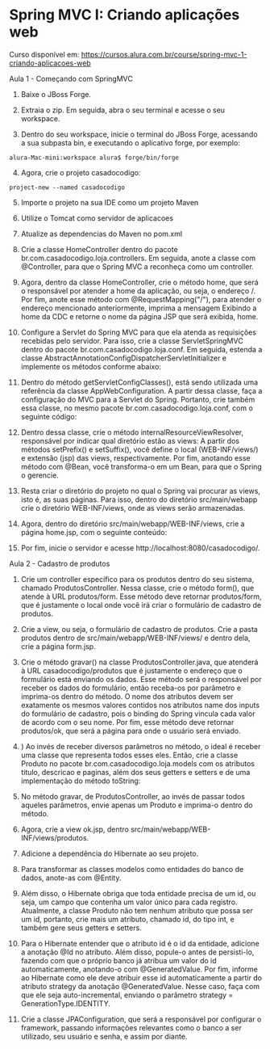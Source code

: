# Spring MVC I: Criando aplicações web

Curso disponível em: https://cursos.alura.com.br/course/spring-mvc-1-criando-aplicacoes-web  


Aula 1 - Começando com SpringMVC

1) Baixe o JBoss Forge.

2) Extraia o zip. Em seguida, abra o seu terminal e acesse o seu workspace.

3) Dentro do seu workspace, inicie o terminal do JBoss Forge, acessando a sua subpasta bin, e executando o aplicativo forge, por exemplo:
```
alura-Mac-mini:workspace alura$ forge/bin/forge
```

4) Agora, crie o projeto casadocodigo:
```
project-new --named casadocodigo
```

5) Importe o projeto na sua IDE como um projeto Maven

6) Utilize o Tomcat como servidor de aplicacoes

7) Atualize as dependencias do Maven no pom.xml

8) Crie a classe HomeController dentro do pacote br.com.casadocodigo.loja.controllers. 
Em seguida, anote a classe com @Controller, para que o Spring MVC a reconheça como um controller.

9) Agora, dentro da classe HomeController, crie o método home, que será o responsável por atender a home da aplicação, ou seja, o endereço /. 
Por fim, anote esse método com @RequestMapping("/"), para atender o endereço mencionado anteriormente, imprima a mensagem Exibindo a home da CDC e retorne o nome da página JSP que será exibida, home.

10) Configure a Servlet do Spring MVC para que ela atenda as requisições recebidas pelo servidor. 
Para isso, crie a classe ServletSpringMVC dentro do pacote br.com.casadocodigo.loja.conf. 
Em seguida, estenda a classe AbstractAnnotationConfigDispatcherServletInitializer e implemente os métodos conforme abaixo:

11) Dentro do método getServletConfigClasses(), está sendo utilizada uma referência da classe AppWebConfiguration. 
A partir dessa classe, faça a configuração do MVC para a Servlet do Spring. 
Portanto, crie também essa classe, no mesmo pacote br.com.casadocodigo.loja.conf, com o seguinte código:

12) Dentro dessa classe, crie o método internalResourceViewResolver, responsável por indicar qual diretório estão as views:
A partir dos métodos setPrefix() e setSuffix(), você define o local (WEB-INF/views/) e extensão (jsp) das views, respectivamente. 
Por fim, anotando esse método com @Bean, você transforma-o em um Bean, para que o Spring o gerencie.

13) Resta criar o diretório do projeto no qual o Spring vai procurar as views, isto é, as suas páginas. 
Para isso, dentro do diretório src/main/webapp crie o diretório WEB-INF/views, onde as views serão armazenadas.

14) Agora, dentro do diretório src/main/webapp/WEB-INF/views, crie a página home.jsp, com o seguinte conteúdo:

15) Por fim, inicie o servidor e acesse http://localhost:8080/casadocodigo/.


Aula 2 - Cadastro de produtos

1) Crie um controller específico para os produtos dentro do seu sistema, chamado ProdutosController.
 Nessa classe, crie o método form(), que atende à URL produtos/form. Esse método deve retornar produtos/form, que é justamente o local onde você irá criar o formulário de cadastro de produtos.
 
2) Crie a view, ou seja, o formulário de cadastro de produtos. Crie a pasta produtos dentro de src/main/webapp/WEB-INF/views/ e dentro dela, crie a página form.jsp.

3) Crie o método gravar() na classe ProdutosController.java, que atenderá à URL casadocodigo/produtos que é justamente o endereço que o formulário está enviando os dados. 
Esse método será o responsável por receber os dados do formulário, então receba-os por parâmetro e imprima-os dentro do método. 
O nome dos atributos devem ser exatamente os mesmos valores contidos nos atributos name dos inputs do formulário de cadastro, pois o binding do Spring vincula cada valor de acordo com o seu nome.
Por fim, esse método deve retornar produtos/ok, que será a página para onde o usuário será enviado.

4) ) Ao invés de receber diversos parâmetros no método, o ideal é receber uma classe que representa todos esses eles.
Então, crie a classe Produto no pacote br.com.casadocodigo.loja.models com os atributos titulo, descricao e paginas, além dos seus getters e setters e de uma implementação do método toString:

5) No método gravar, de ProdutosController, ao invés de passar todos aqueles parâmetros, envie apenas um Produto e imprima-o dentro do método.

6) Agora, crie a view ok.jsp, dentro src/main/webapp/WEB-INF/views/produtos.

7) Adicione a dependência do Hibernate ao seu projeto. 

8) Para transformar as classes modelos como entidades do banco de dados, anote-as com @Entity.

9) Além disso, o Hibernate obriga que toda entidade precisa de um id, ou seja, um campo que contenha um valor único para cada registro. 
Atualmente, a classe Produto não tem nenhum atributo que possa ser um id, portanto, crie mais um atributo, chamado id, do tipo int, e também gere seus getters e setters.

10) Para o Hibernate entender que o atributo id é o id da entidade, adicione a anotação @Id no atributo. 
Além disso, popule-o antes de persisti-lo, fazendo com que o próprio banco já atribua um valor do id automaticamente, anotando-o com @GeneratedValue.
Por fim, informe ao Hibernate como ele deve atribuir esse id automaticamente a partir do atributo strategy da anotação @GeneratedValue. 
Nesse caso, faça com que ele seja auto-incremental, enviando o parâmetro strategy = GenerationType.IDENTITY.

11) Crie a classe JPAConfiguration, que será a responsável por configurar o framework, passando informações relevantes como o banco a ser utilizado, seu usuário e senha, e assim por diante.


 